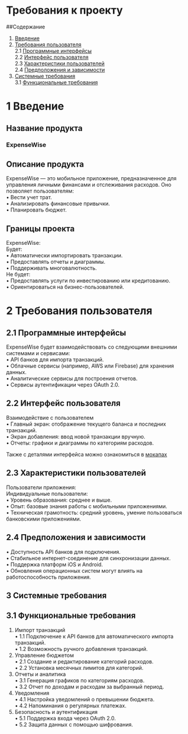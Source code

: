 # Требования к проекту
##Содержание
1. [Введение](https://github.com/del1ght7/ExpenseWise/blob/main/srs.md#1-%D0%B2%D0%B2%D0%B5%D0%B4%D0%B5%D0%BD%D0%B8%D0%B5)<br>  
2. [Требования пользователя](#2)<br>
   2.1 [Программные интерфейсы](#2.1)<br>
   2.2 [Интерфейс пользователя](#2.2)<br>
   2.3 [Характеристики пользователей](#2.3)<br>
   2.4 [Предположения и зависимости](#2.4)  
3. [Системные требования](#3)<br>
   3.1 [Функциональные требования](#3.1)<br>
# 1 Введение  


## Название продукта  
### ExpenseWise  
## Описание продукта  
ExpenseWise — это мобильное приложение, предназначенное для управления личными финансами и отслеживания расходов. Оно позволяет пользователям:  
•	Вести учет трат.  
•	Анализировать финансовые привычки.  
•	Планировать бюджет.   
## Границы проекта  
ExpenseWise:  
Будет:  
•	Автоматически импортировать транзакции.  
•	Предоставлять отчеты и диаграммы.  
•	Поддерживать многовалютность.  
Не будет:  
•	Предоставлять услуги по инвестированию или кредитованию.  
•	Ориентироваться на бизнес-пользователей.  

# 2 Требования пользователя  


## 2.1 Программные интерфейсы  



ExpenseWise будет взаимодействовать со следующими внешними системами и сервисами:  
•	API банков для импорта транзакций.  
•	Облачные сервисы (например, AWS или Firebase) для хранения данных.  
•	Аналитические сервисы для построения отчетов.  
•	Сервисы аутентификации через OAuth 2.0.  


## 2.2 Интерфейс пользователя  
Взаимодействие с пользователем  
•	Главный экран: отображение текущего баланса и последних транзакций.  
•	Экран добавления: ввод новой транзакции вручную.  
•	Отчеты: графики и диаграммы по категориям расходов.  


Также с деталями интерфейса можно ознакомиться в [мокапах](https://github.com/del1ght7/ExpenseWise/tree/main/mockups)



## 2.3 Характеристики пользователей  
Пользователи приложения:  
Индивидуальные пользователи:  
•	Уровень образования: среднее и выше.  
•	Опыт: базовые знания работы с мобильными приложениями.  
•	Техническая грамотность: средний уровень, умение пользоваться банковскими приложениями.  



## 2.4 Предположения и зависимости  
•	Доступность API банков для подключения.  
•	Стабильное интернет-соединение для синхронизации данных.  
•	Поддержка платформ iOS и Android.  
•	Обновления операционных систем могут влиять на работоспособность приложения.  


## 3 Системные требования  


## 3.1 Функциональные требования  


1.	Импорт транзакций  
•	1.1 Подключение к API банков для автоматического импорта транзакций.  
•	1.2 Возможность ручного добавления транзакций.  
2.	Управление бюджетом  
•	2.1 Создание и редактирование категорий расходов.  
•	2.2 Установка месячных лимитов для категорий.  
3.	Отчеты и аналитика  
•	3.1 Генерация графиков по категориям расходов.  
•	3.2 Отчет по доходам и расходам за выбранный период.  
4.	Уведомления  
•	4.1 Настройка уведомлений о превышении бюджета.  
•	4.2 Напоминания о регулярных платежах.  
5.	Безопасность и аутентификация  
•	5.1 Поддержка входа через OAuth 2.0.  
•	5.2 Защита данных с помощью шифрования.  
  

